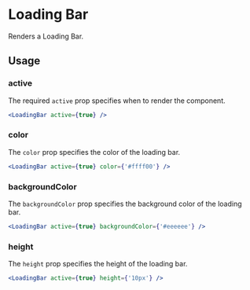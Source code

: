 # Loading Bar

Renders a Loading Bar.

## Usage

### active
The required `active` prop specifies when to render the component.

```jsx
<LoadingBar active={true} />
```

### color
The `color` prop specifies the color of the loading bar.

```jsx
<LoadingBar active={true} color={'#ffff00'} />
```

### backgroundColor
The `backgroundColor` prop specifies the background color of the loading bar.

```jsx
<LoadingBar active={true} backgroundColor={'#eeeeee'} />
```


### height
The `height` prop specifies the height of the loading bar.

```jsx
<LoadingBar active={true} height={'10px'} />
```
